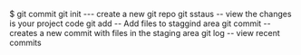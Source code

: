$ git commit
git init --- create a new git repo
git sstaus -- view the changes is your project code
git add -- Add files to staggind area
git commit -- creates a new commit with files in the staging area
git log -- view recent commits